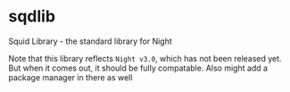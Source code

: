 # sqdlib
Squid Library - the standard library for Night

Note that this library reflects `Night v3.0`, which has not been released yet. But when it comes out, it should be fully compatable. Also might add a package manager in there as well
